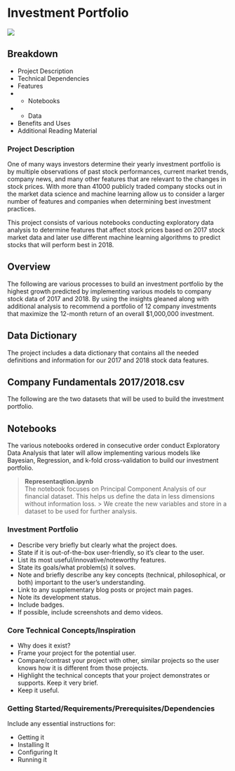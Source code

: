 # Investment Portfolio

![](InVestment-3.png)

## Breakdown
- Project Description
- Technical Dependencies
- Features
-  - Notebooks
-  - Data
- Benefits and Uses
- Additional Reading Material


### Project Description
One of many ways investors determine their yearly investment portfolio is by multiple observations of past stock performances, current market trends, company news, and many other features that are relevant to the changes in stock prices. 
With more than 41000 publicly traded company stocks out in the market data science and machine learning allow us to consider a larger number of features and companies when determining best investment practices.

This project consists of various notebooks conducting exploratory data analysis to determine features that affect stock prices based on 2017 stock market data and later use different machine learning algorithms to predict stocks that will perform best in 2018. 





## Overview
The following are various processes to build an investment portfolio by the highest growth predicted by implementing various models to company stock data of 2017 and 2018. By using the insights gleaned along with additional analysis to recommend a portfolio of 12 company investments that maximize the 12-month return of an overall \$1,000,000 investment.

## Data Dictionary
The project includes a data dictionary that contains all the needed definitions and information for our 2017 and 2018 stock data features.

## Company Fundamentals 2017/2018.csv
The following are the two datasets that will be used to build the investment portfolio. 

## Notebooks
The various notebooks ordered in consecutive order conduct Exploratory Data Analysis that later will allow implementing various models like Bayesian, Regression, and k-fold cross-validation to build our investment portfolio.

> **Representaqtion.ipynb**  \
> The notebook focuses on Principal Component Analysis of our financial dataset. This helps us define the data in less dimensions without information loss.         > We create the new variables and store in a dataset to be used for further analysis.



### Investment Portfolio

- Describe very briefly but clearly what the project does.
- State if it is out-of-the-box user-friendly, so it’s clear to the user.
- List its most useful/innovative/noteworthy features.
- State its goals/what problem(s) it solves.
- Note and briefly describe any key concepts (technical, philosophical, or both) important to the user’s understanding.
- Link to any supplementary blog posts or project main pages.
- Note its development status.
- Include badges.
- If possible, include screenshots and demo videos.


### Core Technical Concepts/Inspiration

- Why does it exist?
- Frame your project for the potential user. 
- Compare/contrast your project with other, similar projects so the user knows how it is different from those projects.
- Highlight the technical concepts that your project demonstrates or supports. Keep it very brief.
- Keep it useful.


### Getting Started/Requirements/Prerequisites/Dependencies
Include any essential instructions for:
- Getting it
- Installing It
- Configuring It
- Running it
